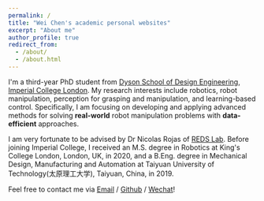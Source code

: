 ```yaml
---
permalink: /
title: "Wei Chen's academic personal websites"
excerpt: "About me"
author_profile: true
redirect_from: 
  - /about/
  - /about.html
---
```


I'm a third-year PhD student from [Dyson School of Design Engineering](https://www.imperial.ac.uk/design-engineering/), [Imperial College London](https://www.imperial.ac.uk). My research interests include robotics, robot manipulation, perception for grasping and manipulation, and learning-based control. Specifically, I am focusing on developing and applying advanced methods for solving **real-world** robot manipulation problems with **data-efficient** approaches.

I am very fortunate to be advised by Dr Nicolas Rojas of [REDS Lab](https://www.imperial.ac.uk/reds-lab/). Before joining Imperial College, I received an M.S. degree in Robotics at King's College London, London, UK, in 2020, and a B.Eng. degree in Mechanical Design, Manufacturing and Automation at Taiyuan University of Technology(太原理工大学), Taiyuan, China, in 2019.



Feel free to contact me via [Email](w.chen21@imperial.ac.uk) / [Github](https://github.com/Rudy112) / [Wechat](../images/wechat.jpg)!



